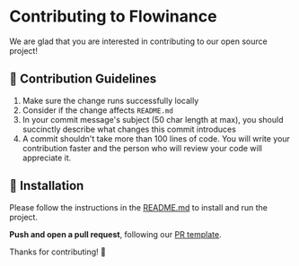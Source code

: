 # Contributing to Flowinance

We are glad that you are interested in contributing to our open source project!

## 📝 Contribution Guidelines
1. Make sure the change runs successfully locally
2. Consider if the change affects `README.md`
3. In your commit message's subject (50 char length at max), you should succinctly describe what changes this commit introduces
4. A commit shouldn't take more than 100 lines of code. You will write your contribution faster and the person who will review your code will appreciate it.

## 📑 Installation
Please follow the instructions in the [README.md](https://github.com/manuelalferez/flowinance/blob/main/.github/README.md) to install and run the project.

**Push and open a pull request**, following our [PR template](https://github.com/manuelalferez/flowinance/blob/main/.github/PULL_REQUEST_TEMPLATE.md).

Thanks for contributing! 🎉
